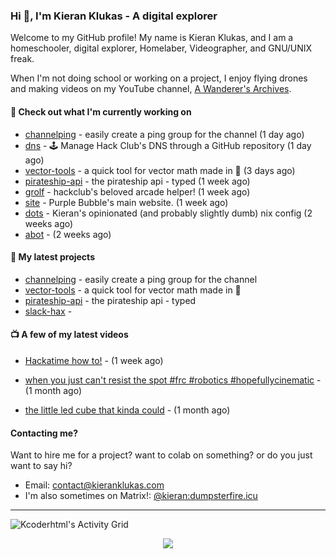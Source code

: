 ### Hi 👋, I'm Kieran Klukas - A digital explorer

Welcome to my GitHub profile! My name is Kieran Klukas, and I am a homeschooler, digital explorer, Homelaber, Videographer, and GNU/UNIX freak.

When I'm not doing school or working on a project, I enjoy flying drones and making videos on my YouTube channel, [A Wanderer's Archives](https://youtube.com/@wanderer.archives).

#### 👷 Check out what I'm currently working on

- [channelping](https://github.com/kcoderhtml/channelping) - easily create a ping group for the channel (1 day ago)
- [dns](https://github.com/hackclub/dns) - 🕹 Manage Hack Club's DNS through a GitHub repository (1 day ago)
- [vector-tools](https://github.com/kcoderhtml/vector-tools) - a quick tool for vector math made in 🥟 (3 days ago)
- [pirateship-api](https://github.com/kcoderhtml/pirateship-api) - the pirateship api - typed (1 week ago)
- [grolf](https://github.com/kcoderhtml/grolf) - hackclub's beloved arcade helper! (1 week ago)
- [site](https://github.com/thepurplebubble/site) - Purple Bubble's main website. (1 week ago)
- [dots](https://github.com/kcoderhtml/dots) - Kieran's opinionated (and probably slightly dumb) nix config (2 weeks ago)
- [abot](https://github.com/kcoderhtml/abot) -  (2 weeks ago)

#### 🌱 My latest projects

- [channelping](https://github.com/kcoderhtml/channelping) - easily create a ping group for the channel
- [vector-tools](https://github.com/kcoderhtml/vector-tools) - a quick tool for vector math made in 🥟
- [pirateship-api](https://github.com/kcoderhtml/pirateship-api) - the pirateship api - typed
- [slack-hax](https://github.com/kcoderhtml/slack-hax) - 

#### 📺 A few of my latest videos

- [Hackatime how to!](https://www.youtube.com/watch?v=eKoD9yyr1To) - (1 week ago)

- [when you just can't resist the spot #frc #robotics #hopefullycinematic](https://www.youtube.com/watch?v=Y7SZ_TDleGM) - (1 month ago)

- [the little led cube that kinda could](https://www.youtube.com/watch?v=um7v7Y04vGw) - (1 month ago)



#### Contacting me?

Want to hire me for a project? want to colab on something? or do you just want to say hi?

- Email: [contact@kieranklukas.com](mailto:contact@kieranklukas.com)
- I'm also sometimes on Matrix!: [@kieran:dumpsterfire.icu](https://matrix.to/#/@kieran.matrix.dumpsterfire.icu)

---

![Kcoderhtml's Activity Grid](https://raw.githubusercontent.com/kcoderhtml/kcoderhtml/output/github-contribution-grid-snake.svg)
<p align="center">
  <img src="https://github-readme-stats.vercel.app/api/wakatime?username=krn&api_domain=waka.hackclub.com&bg_color=1A202C&title_color=2F855A&icon_color=2F855A&text_color=ffffff&custom_title=Hackatime%20Weekly%20Stats&layout=compact">
</p>


